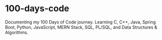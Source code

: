 # 100-days-code
Documenting my 100 Days of Code journey. Learning C, C++, Java, Spring Boot, Python, JavaScript, MERN Stack, SQL, PL/SQL, and Data Structures &amp; Algorithms.
